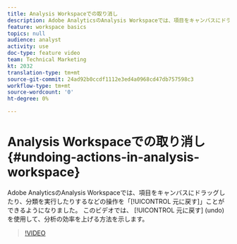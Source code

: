 ```yaml
---
title: Analysis Workspaceでの取り消し
description: Adobe AnalyticsのAnalysis Workspaceでは、項目をキャンバスにドラッグしたり、分類を実行したりするなどの操作を「元に戻す」ことができるようになりました。 このビデオでは、分析で元に戻す機能を使用して、より効率的に実行する方法を示します。
feature: workspace basics
topics: null
audience: analyst
activity: use
doc-type: feature video
team: Technical Marketing
kt: 2032
translation-type: tm+mt
source-git-commit: 24ad92b0ccdf1112e3ed4a0968cd47db757598c3
workflow-type: tm+mt
source-wordcount: '0'
ht-degree: 0%

---
```



# Analysis Workspaceでの取り消し {#undoing-actions-in-analysis-workspace}

Adobe AnalyticsのAnalysis Workspaceでは、項目をキャンバスにドラッグしたり、分類を実行したりするなどの操作を「[!UICONTROL 元に戻す]」ことができるようになりました。 このビデオでは、 [!UICONTROL 元に戻す] (undo)を使用して、分析の効率を上げる方法を示します。

>[!VIDEO](https://video.tv.adobe.com/v/23983/?quality=12)
